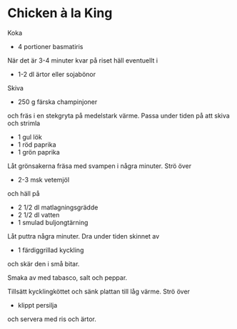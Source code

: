 # Chicken à la King

Koka

* 4 portioner basmatiris

När det är 3-4 minuter kvar på riset häll eventuellt i

* 1-2 dl ärtor eller sojabönor

Skiva

* 250 g färska champinjoner

och fräs i en stekgryta på medelstark värme. Passa under tiden på att skiva och strimla

* 1 gul lök
* 1 röd paprika
* 1 grön paprika

Låt grönsakerna fräsa med svampen i några minuter. Strö över

* 2-3 msk vetemjöl

och häll på

* 2 1/2 dl matlagningsgrädde
* 2 1/2 dl vatten
* 1 smulad buljongtärning

Låt puttra några minuter. Dra under tiden skinnet av

* 1 färdiggrillad kyckling

och skär den i små bitar.

Smaka av med tabasco, salt och peppar.

Tillsätt kycklingköttet och sänk plattan till låg värme. Strö över

* klippt persilja

och servera med ris och ärtor.
